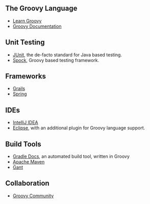 ## The Groovy Language

* [Learn Groovy](http://www.groovy-lang.org/learn.html)
* [Groovy Documentation](http://www.groovy-lang.org/documentation.html)

## Unit Testing

* [JUnit](http://junit.org/), the de-facto standard for Java based testing.
* [Spock](http://spockframework.github.io/spock/docs/1.0/index.html), Groovy based testing framework.

## Frameworks

* [Grails](https://grails.org/)
* [Spring](https://spring.io/)

## IDEs

* [IntelliJ IDEA](https://www.jetbrains.com/idea/)
* [Eclipse](https://eclipse.org/), with an additional plugin for Groovy language support.

## Build Tools

* [Gradle Docs](http://gradle.org/), an automated build tool, written in Groovy
* [Apache Maven](https://maven.apache.org/)
* [Gant](https://gant.github.io/)

## Collaboration

* [Groovy Community](http://www.groovy-lang.org/community.html)


